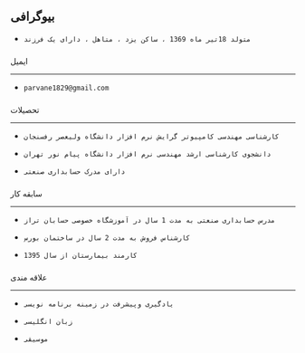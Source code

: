 ###

بیوگرافی
---


+     متولد 18تیر ماه 1369 ، ساکن یزد ، متاهل ، دارای یک فرزند 



###

ایمیل

---


+     parvane1829@gmail.com



###

تحصیلات

---


+     کارشناسی مهندسی کامپیوتر گرایش نرم افزار دانشگاه ولیعصر رفسنجان

+     دانشجوی کارشناسی ارشد مهندسی نرم افزار دانشگاه پیام نور تهران

+     دارای مدرک حسابداری صنعتی 



###

سابقه کار

---


+     مدرس حسابداری صنعتی به مدت 1 سال در آموزشگاه خصوصی حسابان تراز

+     کارشناس فروش به مدت 2 سال در ساختمان بورس
 
+     کارمند بیمارستان از سال 1395 



###

علاقه مندی

---


+     یادگیری وپیشرفت در زمینه برنامه نویسی
  
+     زبان انگلیسی

+     موسیقی

